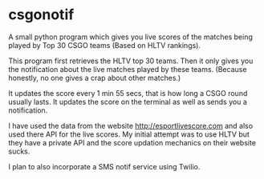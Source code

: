 # csgonotif
A small python program which gives you live scores of the matches being played by Top 30 CSGO teams (Based on HLTV rankings).

This program first retrieves the HLTV top 30 teams. Then it only gives you the notification about the live matches played by these teams.
(Because honestly, no one gives a crap about other matches.)

It updates the score every 1 min 55 secs, that is how long a CSGO round usually lasts. It updates the score on the terminal as well as
sends you a notification.

I have used the data from the website http://esportlivescore.com and also used there API for the live scores.
My initial attempt was to use HLTV but they have a private API and the score updation mechanics on their website sucks.

I plan to also incorporate a SMS notif service using Twilio.
